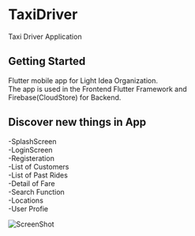 # TaxiDriver

Taxi Driver Application

## Getting Started

Flutter mobile app for Light Idea Organization.<br/>
The app is used in the Frontend Flutter Framework and Firebase(CloudStore) for Backend.

## Discover new things in App

-SplashScreen<br/>
-LoginScreen<br/>
-Registeration<br/>
-List of Customers<br/>
-List of Past Rides<br/>
-Detail of Fare<br/>
-Search Function<br/>
-Locations<br/>
-User Profie<br/>




![ScreenShot](https://user-images.githubusercontent.com/91124188/147864718-c906ed06-e17d-4317-b731-3fcebcc49c9a.png)





